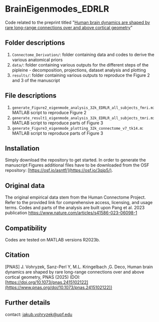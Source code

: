 # BrainEigenmodes_EDRLR

Code related to the preprint titled "[Human brain dynamics are shaped by rare long-range connections over and above cortical geometry](https://www.pnas.org/doi/10.1073/pnas.2415102122)"

## Folder descriptions

1. `Connectome_Derivation/`: folder containing data and codes to derive the various anatomical priors
2. `data/`: folder containing various outputs for the different steps of the pipleine - decomposition, projections, dataset analysis and plotting
3. `results/`: folder containing various outputs to reproduce the Figure 2 and 3 of the manuscript

## File descriptions

1. `generate_Figure2_eigenmode_analysis_32k_EDRLR_all_subjects_fmri.m`: MATLAB script to reproduce Figure 2
2. `generate_result1_eigenmode_analysis_32k_EDRLR_all_subjects_tmri.m`: MATLAB script to reproduce parts of Figure 3
3. `generate_Figure3_eigenmode_plotting_32k_connectome_v7_tk14.m`: MATLAB script to reproduce parts of Figure 3

## Installation
Simply download the repository to get started.
In order to generate the manuscript Figures additional files have to be downloaded from the OSF repository: [https://osf.io/asntf/](https://osf.io/3qjp5/).

## Original data
The original empirical data stem from the Human Connectome Project. Refer to the provided link for comprehensive access, licensing, and usage terms.
Codes and parts of the analysis are built upon Pang et al. 2023 publication https://www.nature.com/articles/s41586-023-06098-1

## Compatibility
Codes are tested on MATLAB versions R2023b.

## Citation

[PNAS] J. Vohryzek, Sanz-Perl Y, M.L. Kringelbach ,G. Deco, Human brain dynamics are shaped by rare long-range connections over and above cortical geometry, PNAS (2025) (DOI: [https://doi.org/10.1073/pnas.2415102122](https://www.pnas.org/doi/10.1073/pnas.2415102122))

## Further details
contact: jakub.vohryzek@upf.edu
